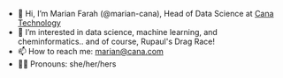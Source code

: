 - 👋 Hi, I’m Marian Farah (@marian-cana), Head of Data Science at [Cana Technology](https://www.cana.com/)
- 👀 I’m interested in data science, machine learning, and cheminformatics.. and of course, Rupaul's Drag Race!
- 📫 How to reach me: marian@cana.com
- 👩‍💻 Pronouns: she/her/hers


<!---
marian-cana/marian-cana is a ✨ special ✨ repository because its `README.md` (this file) appears on your GitHub profile.
You can click the Preview link to take a look at your changes.
--->
